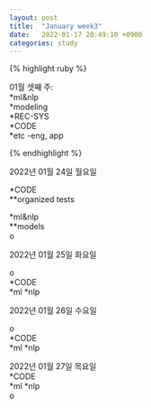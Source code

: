 ```yaml
---
layout: post
title:  "January week3"
date:   2022-01-17 20:49:10 +0900
categories: study
---
```





{% highlight ruby %}

01월 셋째 주:  
*ml&nlp  
*modeling  
*REC-SYS  
*CODE  
*etc  -eng, app  



{% endhighlight %}

2022년 01월 24일 월요일  

*CODE  
**organized tests  

*ml&nlp  
**models  
o  

2022년 01월 25일 화요일  

o  
*CODE  
*ml
*nlp  

2022년 01월 26일 수요일  

o  
*CODE  
*ml
*nlp  


2022년 01월 27일 목요일  
*CODE  
*ml
*nlp  
o  

















































